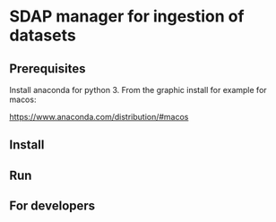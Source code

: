 # SDAP manager for ingestion of datasets

## Prerequisites

Install anaconda for python 3. From the graphic install for example for macos:

https://www.anaconda.com/distribution/#macos


## Install


## Run


## For developers

